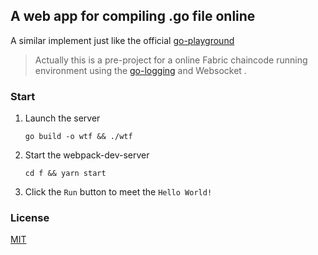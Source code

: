 ## A web app for compiling .go file online
A similar implement just like the official [go-playground](https://play.golang.org/)
> Actually this is a pre-project for a online Fabric chaincode running environment
using the [go-logging](https://github.com/op/go-logging) and Websocket .
### Start
1. Launch the server
    ```
    go build -o wtf && ./wtf
    ```
2. Start the webpack-dev-server
    ```
    cd f && yarn start
    ```
3. Click the `Run` button to meet the `Hello World!`
### License
[MIT](https://tldrlegal.com/license/mit-license)